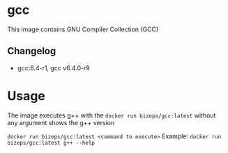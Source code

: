 # gcc
This image contains GNU Compiler Collection (GCC)

## Changelog
- gcc:6.4-r1, gcc v6.4.0-r9

# Usage
The image executes g++ with the 
`docker run bizeps/gcc:latest` without any argument shows the g++ version

`docker run bizeps/gcc:latest <command to execute>` Example: `docker run bizeps/gcc:latest g++ --help`